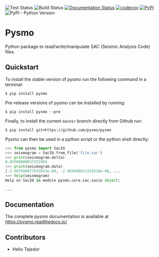 
![Test Status](https://github.com/pysmo/pysmo/actions/workflows/run-tests.yml/badge.svg)
![Build Status](https://github.com/pysmo/pysmo/actions/workflows/build.yml/badge.svg)
[![Documentation Status](https://readthedocs.org/projects/pysmo/badge/?version=latest)](https://pysmo.readthedocs.io/en/latest/?badge=latest)
[![codecov](https://codecov.io/gh/pysmo/pysmo/branch/master/graph/badge.svg?token=ZsHTBN4rxF)](https://codecov.io/gh/pysmo/pysmo)
[![PyPI](https://img.shields.io/pypi/v/pysmo)](https://pypi.org/project/pysmo/)
![PyPI - Python Version](https://img.shields.io/pypi/pyversions/pysmo)

Pysmo
=====

Python package to read/write/manipulate SAC (Seismic Analysis Code) files.


Quickstart
----------
To install the stable version of pysmo run the following command in a terminal:

```shell
$ pip install pysmo
```

Pre-release versions of pysmo can be installed by running:

```shell
$ pip install pysmo --pre
```

Finally, to install the current ``master`` branch directly from Github run:

```shell
$ pip install git+https://github.com/pysmo/pysmo
```

Pysmo can then be used in a python script or the python shell directly:


```python
>>> from pysmo import SacIO
>>> seismogram = SacIO.from_file('file.sac')
>>> print(seismogram.delta)
0.02500000037252903
>>> print(seismogram.data)
[-2.987490077543953e-08, -2.983458813332618e-08, ...
>>> help(seismogram)
Help on SacIO in module pysmo.core.sac.sacio object:

...
```
Documentation
-------------

The complete pysmo documentation is available at https://pysmo.readthedocs.io/

Contributors
------------

- Helio Tejedor
